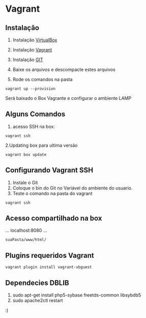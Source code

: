 Vagrant
=================

Instalação
------------

1. Instalação [VirtualBox](http://www.virtualbox.org/)

2. Instalação [Vagrant](http://www.vagrantup.com/)

3. Instalação [GIT](https://git-scm.com/downloads/)

4. Baixe os arquivos e descompacte estes arquivos

5. Rode os comandos na pasta 
```
vagrant up --provision
```

Será baixado o Box Vagrante e configurar o ambiente LAMP

Alguns Comandos
---------------

1. acesso SSH na box:

```
vagrant ssh
```
2.Updating box para ultima versão
```
vagrant box update
```

Configurando Vagrant SSH
------------------------

1. Instale o Git
2. Coloque o bin do Git no Variável do ambiente do usuario.
3. Teste o comando na pasta do vagrant 

```
vagrant ssh
```

Acesso compartilhado na box
-------------------------
...
localhost:8080
...
```
suaPasta/www/html/
```

Plugins requeridos Vagrant
--------------------------
```
vagrant plugin install vagrant-vbguest
```

Dependecies DBLIB
--------------------------
1. sudo apt-get install php5-sybase freetds-common libsybdb5
2. sudo apache2ctl restart

:)
